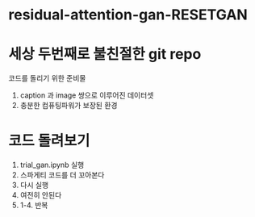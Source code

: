 # residual-attention-gan-RESETGAN

# 세상 두번째로 불친절한 git repo
코드를 돌리기 위한 준비물

1. caption 과 image 쌍으로 이루어진 데이터셋
2. 충분한 컴퓨팅파워가 보장된 환경

# 코드 돌려보기

1. trial_gan.ipynb 실행
2. 스파게티 코드를 더 꼬아본다
3. 다시 실행
4. 여전히 안된다
5. 1-4. 반복

